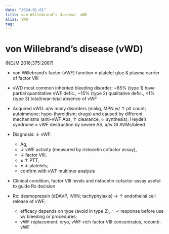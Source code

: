 ```yaml
---
date: "2024-01-01"
title: von Willebrand’s disease  vWD
alias: vWD
tag:
---
```


# von Willebrand’s disease (vWD)

(NEJM 2016;375:2067)

- von Willebrand’s factor (vWF) function = platelet glue & plasma carrier of factor VIII

- vWD most common inherited bleeding disorder; ~85% (type 1) have partial quantitative vWF defic., ~15% (type 2) qualitative defic., <1% (type 3) total/near-total absence of vWF
- Acquired vWD: a/w many disorders (malig, MPN w/ ↑ plt count; autoimmune; hypo-thyroidism; drugs) and caused by different mechanisms (anti-vWF Abs, ↑ clearance, ↓ synthesis); Heyde’s syndrome = vWF destruction by severe AS, a/w GI AVMs/bleed
- Diagnosis: ↓ vWF:
  - Ag,
  - ↓ vWF activity (measured by ristocetin cofactor assay),
  - ↓ factor VIII,
  - ± ↑ PTT,
  - ± ↓ platelets;
  - confirm with vWF multimer analysis
- Clinical condition, factor VIII levels and ristocetin cofactor assay useful to guide Rx decision
- Rx: desmopressin (dDAVP, IV/IN; tachyphylaxis) → ↑ endothelial cell release of vWF;
  - efficacy depends on type (avoid in type 2), ∴ ✓ response before use w/ bleeding or procedures;
  - vWF replacement: cryo, vWF-rich factor VIII concentrates, recomb. vWF
